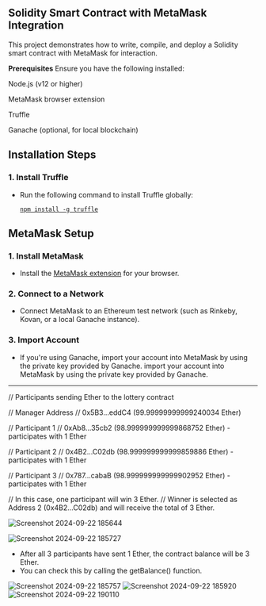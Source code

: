 **Solidity Smart Contract with MetaMask Integration**
-------------------------------------------------------------------------
This project demonstrates how to write, compile, and deploy a Solidity smart contract with MetaMask for interaction.

**Prerequisites**
Ensure you have the following installed:

Node.js (v12 or higher)

MetaMask browser extension

Truffle

Ganache (optional, for local blockchain)


## Installation Steps

### 1. Install Truffle

- Run the following command to install Truffle globally:

  [`npm install -g truffle`](#)

## MetaMask Setup

### 1. Install MetaMask

- Install the [MetaMask extension](https://metamask.io/) for your browser.

### 2. Connect to a Network

- Connect MetaMask to an Ethereum test network (such as Rinkeby, Kovan, or a local Ganache instance).

### 3. Import Account

- If you're using Ganache, import your account into MetaMask by using the private key provided by Ganache.
 import your account into MetaMask by using the private key provided by Ganache.
-------------------------------------------------------------------------------------------------------------------
// Participants sending Ether to the lottery contract

// Manager Address
// 0x5B3...eddC4 (99.99999999999240034 Ether)

// Participant 1
// 0xAb8...35cb2 (98.999999999999868752 Ether) - participates with 1 Ether

// Participant 2
// 0x4B2...C02db (98.999999999999859886 Ether) - participates with 1 Ether

// Participant 3
// 0x787...cabaB (98.999999999999902952 Ether) - participates with 1 Ether

// In this case, one participant will win 3 Ether.
// Winner is selected as Address 2 (0x4B2...C02db) and will receive the total of 3 Ether.


![Screenshot 2024-09-22 185644](https://github.com/user-attachments/assets/93e12604-0bcd-4c8e-bc72-b10c04405bbf) 

![Screenshot 2024-09-22 185727](https://github.com/user-attachments/assets/54fd7868-0ae4-41a8-b6f6-68efa0a83a0b) 



 * After all 3 participants have sent 1 Ether, the contract balance will be 3 Ether.
 * You can check this by calling the getBalance() function.


![Screenshot 2024-09-22 185757](https://github.com/user-attachments/assets/422805cc-4f2c-4150-9f00-3dabce44b875) 
![Screenshot 2024-09-22 185920](https://github.com/user-attachments/assets/069f1a71-c1f6-4a31-9b0a-6f8cf85e6d63)
![Screenshot 2024-09-22 190110](https://github.com/user-attachments/assets/a35f7654-4030-4a54-85dd-184466d10c40)



